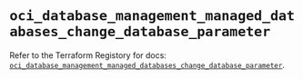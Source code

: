 # `oci_database_management_managed_databases_change_database_parameter`

Refer to the Terraform Registory for docs: [`oci_database_management_managed_databases_change_database_parameter`](https://registry.terraform.io/providers/oracle/oci/6.18.0/docs/resources/database_management_managed_databases_change_database_parameter).
